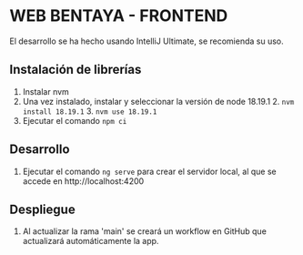 # WEB BENTAYA - FRONTEND

El desarrollo se ha hecho usando IntelliJ Ultimate, se recomienda su uso.

## Instalación de librerías

1. Instalar nvm
2. Una vez instalado, instalar y seleccionar la versión de node 18.19.1
   2. ```nvm install 18.19.1```
   3. ```nvm use 18.19.1```
2. Ejecutar el comando ```npm ci```

## Desarrollo
1. Ejecutar el comando ```ng serve``` para crear el servidor local, al que se accede en http://localhost:4200

## Despliegue

1. Al actualizar la rama 'main' se creará un workflow en GitHub que actualizará automáticamente la app.
